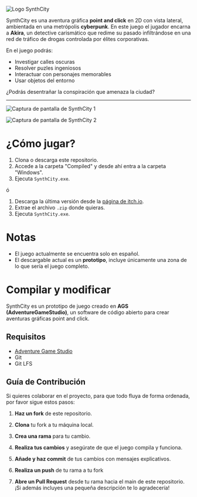 ![Logo SynthCity](Arte/Assets/Inicio/SynthCity_Logo.png)

SynthCity es una aventura gráfica **point and click** en 2D con vista lateral, ambientada en una metrópolis **cyberpunk**. En este juego el jugador encarna a **Akira**, un detective carismático que redime su pasado infiltrándose en una red de tráfico de drogas controlada por élites corporativas.

En el juego podrás:
- Investigar calles oscuras  
- Resolver puzles ingeniosos  
- Interactuar con personajes memorables  
- Usar objetos del entorno

¿Podrás desentrañar la conspiración que amenaza la ciudad?

---

![Captura de pantalla de SynthCity 1](Arte/Assets/Capturas/Captura1.png)

![Captura de pantalla de SynthCity 2](Arte/Assets/Capturas/Captura2.png)


# ¿Cómo jugar?
1. Clona o descarga este repositorio.
2. Accede a la carpeta "Compiled" y desde ahí entra a la carpeta "Windows".
3. Ejecuta `SynthCity.exe`.

ó

1. Descarga la última versión desde la [página de itch.io](https://emanuelgh.itch.io/synthcity).
2. Extrae el archivo `.zip` donde quieras.
3. Ejecuta `SynthCity.exe`.

# Notas

- El juego actualmente se encuentra solo en español.  
- El descargable actual es un  **prototipo**, incluye únicamente una zona de lo que sería el juego completo.

# Compilar y modificar

SynthCity es un prototipo de juego creado en **AGS (AdventureGameStudio)**, un software de código abierto para crear aventuras gráficas point and click.

## Requisitos
- [Adventure Game Studio](https://www.adventuregamestudio.co.uk/)
- Git
- Git LFS

## Guía de Contribución

Si quieres colaborar en el proyecto, para que todo fluya de forma ordenada, por favor sigue estos pasos:

1. **Haz un fork** de este repositorio.

2. **Clona** tu fork a tu máquina local.

3. **Crea una rama** para tu cambio.

4. **Realiza tus cambios** y asegúrate de que el juego compila y funciona.

5. **Añade y haz commit** de tus cambios con mensajes explicativos.

6. **Realiza un push** de tu rama a tu fork

7. **Abre un Pull Request** desde tu rama hacia el main de este repositorio. ¡Si además incluyes una pequeña descripción te lo agradecería!